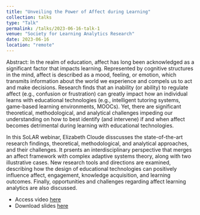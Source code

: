 ```yaml
---
title: "Unveiling the Power of Affect during Learning"
collection: talks
type: "Talk"
permalink: /talks/2023-06-16-talk-1
venue: "Society for Learning Analytics Research"
date: 2023-06-16
location: "remote"
---
```


Abstract:  In the realm of education, affect has long been acknowledged as a significant factor that impacts learning. Represented by cognitive structures in the mind, affect is described as a mood, feeling, or emotion, which transmits information about the world we experience and compels us to act and make decisions. Research finds that an inability (or ability) to regulate affect (e.g., confusion or frustration) can greatly impact how an individual learns with educational technologies (e.g., intelligent tutoring systems, game-based learning environments, MOOCs). Yet, there are significant theoretical, methodological, and analytical challenges impeding our understanding on how to best identify (and intervene) if and when affect becomes detrimental during learning with educational technologies.

In this SoLAR webinar, Elizabeth Cloude disscusses the state-of-the-art research findings, theoretical, methodological, and analytical approaches, and their challenges. It prsents an interdisciplinary perspective that merges an affect framework with complex adaptive systems theory, along with two illustrative cases. New research tools and directions are examined, describing how the design of educational technologies can positively influence affect, engagement, knowledge acquisition, and learning outcomes. Finally, opportunities and challenges regarding affect learning analytics are also discussed.

* Access video [here](https://www.youtube.com/watch?v=HwZyua3DvG4)
* Download slides [here](https://drive.google.com/file/d/19F4lXBQZeMKg3wsZ_RxpRR08juGsUcLJ/view?usp=share_link)
